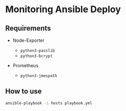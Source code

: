 # Monitoring Ansible Deploy 

## Requirements
* Node-Exporter
  * `python3-passlib`
  * `python3-bcrypt`

* Prometheus
  * `python3-jmespath`

## How to use
```sh
ansible-playbook -i hosts playbook.yml
```
